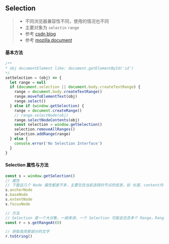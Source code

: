 ## Selection

> * 不同浏览器兼容性不同，使用的情况也不同
> * 主要对象为 `selectin` `range`
> * 参考 [csdn blog](https://blog.csdn.net/sunnie_c/article/details/52629659)
> * 参考 [mozilla document](https://developer.mozilla.org/zh-CN/docs/Web/API/Selection)

#### 基本方法

```js
/**
* obj documentElement like: document.getElementById('id')
*/
setSelection = (obj) => {
  let range = null
  if (document.selection || document.body.createTextRange) {
    range = document.body.createTextRange()
    range.moveToElementText(obj)
    range.select()
  } else if (window.getSelection) {
    range = document.createRange()
    // range.selectNode(obj)
    range.selectNodeContents(obj)
    const selection = window.getSelection()
    selection.removeAllRanges()
    selection.addRange(range)
  } else {
    console.error('No Selection Interface')
  }
}
```

#### Selection 属性与方法

```js
const s = window.getSelection()
// 属性
// 下面这几个 Node 属性都差不多，主要包含当前选择的节点的信息，如 长度、content内容、parentElement、等等
s.anchorNode
s.baseNode
s.extentNode
s.focusNode

// 方法
// Selection 是一个大对象，一般来讲，一个 Selection 可能会包含多个 Range，Range 就是选中高亮的那一段
const r = s.getRangeAt(0)

// 获取高亮那部分的文字
r.toString()

```
